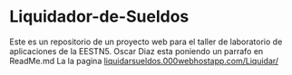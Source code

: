 # Liquidador-de-Sueldos

Este es un repositorio de un proyecto web para el taller de laboratorio de aplicaciones de la EESTN5.
Oscar Diaz esta poniendo un parrafo en ReadMe.md
La la pagina <a href="liquidarsueldos.000webhostapp.com/Liquidar/">liquidarsueldos.000webhostapp.com/Liquidar/</a>

